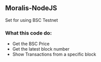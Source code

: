 ## Moralis-NodeJS
Set for using BSC Testnet

### What this code do:

- Get the BSC Price
- Get the latest block number
- Show Transactions from a specific block

